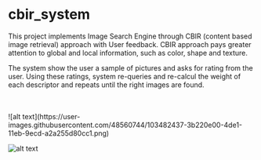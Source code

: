 # cbir_system


<p>This project implements Image Search Engine through CBIR (content based image retrieval) approach with User feedback.
CBIR approach pays greater attention to global and local information, such as color, shape and texture.</p>
<p>The system show the user a sample of pictures and asks for rating from the user. Using these ratings, system re-queries and re-calcul the weight of each descriptor and repeats until the right images are found.</p>
<br>
<br>
![alt text](https://user-images.githubusercontent.com/48560744/103482437-3b220e00-4de1-11eb-9ecd-a2a255d80cc1.png)

![alt text](https://user-images.githubusercontent.com/48560744/103482393-f7c79f80-4de0-11eb-9756-27d1c5e01c8e.png)






